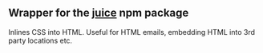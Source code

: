 ## Wrapper for the [juice](https://www.npmjs.org/package/juice) npm package

Inlines CSS into HTML. Useful for HTML emails, embedding HTML into 3rd party locations etc.
